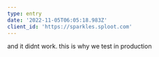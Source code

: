 ```yaml
---
type: entry
date: '2022-11-05T06:05:18.983Z'
client_id: 'https://sparkles.sploot.com'
---
```

and it didnt work. this is why we test in production
